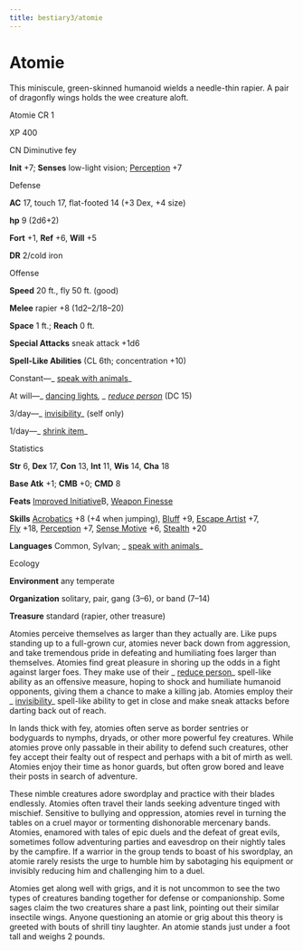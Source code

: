 ```yaml
---
title: bestiary3/atomie
---
```

# Atomie

This miniscule, green-skinned humanoid wields a needle-thin rapier. A pair of dragonfly wings holds the wee creature aloft.

Atomie CR 1

XP 400

CN Diminutive fey

**Init** +7; **Senses** low-light vision; [Perception](skills/perception#_perception) +7

Defense

**AC** 17, touch 17, flat-footed 14 (+3 Dex, +4 size)

**hp** 9 (2d6+2)

**Fort** +1, **Ref** +6, **Will** +5

**DR** 2/cold iron

Offense

**Speed** 20 ft., fly 50 ft. (good)

**Melee** rapier +8 (1d2–2/18–20)

**Space** 1 ft.; **Reach** 0 ft.

**Special Attacks** sneak attack +1d6

**Spell-Like Abilities** (CL 6th; concentration +10)

Constant—_ [speak with animals](spells/speakWithAnimals#_speak-with-animals)_

At will—_ [dancing lights](spells/dancingLights#_dancing-lights)_, _ [reduce person](spells/reducePerson#_reduce-person)_ (DC 15)

3/day—_ [invisibility](spells/invisibility#_invisibility)_ (self only)

1/day—_ [shrink item](spells/shrinkItem#_shrink-item)_

Statistics

**Str** 6, **Dex** 17, **Con** 13, **Int** 11, **Wis** 14, **Cha** 18

**Base Atk** +1; **CMB** +0; **CMD** 8

**Feats** [Improved Initiative](feats#_improved-initiative)B, [Weapon Finesse](feats#_weapon-finesse)

**Skills** [Acrobatics](skills/acrobatics#_acrobatics) +8 (+4 when jumping), [Bluff](skills/bluff#_bluff) +9, [Escape Artist](skills/escapeArtist#_escape-artist) +7,   
 [Fly](skills/fly#_fly) +18, [Perception](skills/perception#_perception) +7, [Sense Motive](skills/senseMotive#_sense-motive) +6, [Stealth](skills/stealth#_stealth) +20

**Languages** Common, Sylvan; _ [speak with animals](spells/speakWithAnimals#_speak-with-animals)_

Ecology

**Environment** any temperate

**Organization** solitary, pair, gang (3–6), or band (7–14)

**Treasure** standard (rapier, other treasure)

Atomies perceive themselves as larger than they actually are. Like pups standing up to a full-grown cur, atomies never back down from aggression, and take tremendous pride in defeating and humiliating foes larger than themselves. Atomies find great pleasure in shoring up the odds in a fight against larger foes. They make use of their _ [reduce person](spells/reducePerson#_reduce-person)_ spell-like ability as an offensive measure, hoping to shock and humiliate humanoid opponents, giving them a chance to make a killing jab. Atomies employ their _ [invisibility](spells/invisibility#_invisibility)_ spell-like ability to get in close and make sneak attacks before darting back out of reach.

In lands thick with fey, atomies often serve as border sentries or bodyguards to nymphs, dryads, or other more powerful fey creatures. While atomies prove only passable in their ability to defend such creatures, other fey accept their fealty out of respect and perhaps with a bit of mirth as well. Atomies enjoy their time as honor guards, but often grow bored and leave their posts in search of adventure.

These nimble creatures adore swordplay and practice with their blades endlessly. Atomies often travel their lands seeking adventure tinged with mischief. Sensitive to bullying and oppression, atomies revel in turning the tables on a cruel mayor or tormenting dishonorable mercenary bands. Atomies, enamored with tales of epic duels and the defeat of great evils, sometimes follow adventuring parties and eavesdrop on their nightly tales by the campfire. If a warrior in the group tends to boast of his swordplay, an atomie rarely resists the urge to humble him by sabotaging his equipment or invisibly reducing him and challenging him to a duel.

Atomies get along well with grigs, and it is not uncommon to see the two types of creatures banding together for defense or companionship. Some sages claim the two creatures share a past link, pointing out their similar insectile wings. Anyone questioning an atomie or grig about this theory is greeted with bouts of shrill tiny laughter. An atomie stands just under a foot tall and weighs 2 pounds.

